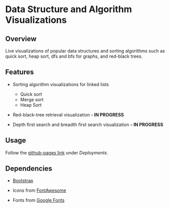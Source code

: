 # Data Structure and Algorithm Visualizations

## Overview

Live visualizations of popular data structures and sorting algorithms such as quick sort, heap sort, dfs and bfs for graphs, and red-black trees.

## Features

- Sorting algorithm visualizations for linked lists
    - Quick sort
    - Merge sort
    - Heap Sort
    
- Red-black-tree retrieval visualization **- IN PROGRESS**    

- Depth first search and breadth first search visualization **- IN PROGRESS**

## Usage
Follow the [github-pages link](https://carson-lam.github.io/Data-Structure-Visualizations/) under *Deployments*.

## Dependencies

- [Bootstrap](https://getbootstrap.com/)

- Icons from [FontAwesome](https://fontawesome.com/icons)

- Fonts from [Google Fonts](https://fonts.google.com/specimen/Outfit)


